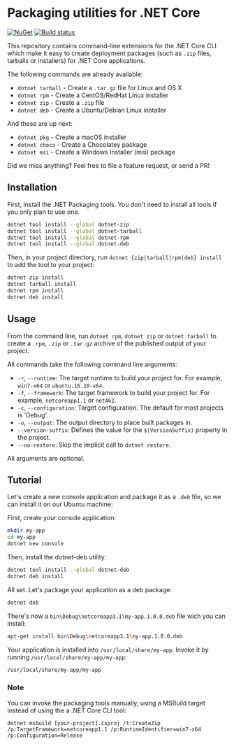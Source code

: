 # Packaging utilities for .NET Core

[![NuGet](https://img.shields.io/nuget/v/Packaging.Targets.svg)](https://www.nuget.org/packages/Packaging.Targets)
[![Build status](https://ci.appveyor.com/api/projects/status/ac3j676f9g8r0g15?svg=true)](https://ci.appveyor.com/project/qmfrederik/dotnet-packaging)

This repository contains command-line extensions for the .NET Core CLI which make it easy to create
deployment packages (such as `.zip` files, tarballs or installers) for .NET Core applications.

The following commands are already available:
* `dotnet tarball` - Create a `.tar.gz` file for Linux and OS X
* `dotnet rpm` - Create a CentOS/RedHat Linux installer
* `dotnet zip` - Create a `.zip` file
* `dotnet deb` - Create a Ubuntu/Debian Linux installer

And these are up next:

* `dotnet pkg` - Create a macOS installer
* `dotnet choco` - Create a Chocolatey package
* `dotnet msi` - Create a Windows Installer (msi) package

Did we miss anything? Feel free to file a feature request, or send a PR!

## Installation

First, install the .NET Packaging tools. You don't need to install all tools if you only plan to use one.

```bash
dotnet tool install --global dotnet-zip
dotnet tool install --global dotnet-tarball
dotnet tool install --global dotnet-rpm
dotnet tool install --global dotnet-deb
```

Then, in your project directory, run `dotnet {zip|tarball|rpm|deb} install` to add the tool to your project:

```bash
dotnet zip install
dotnet tarball install
dotnet rpm install
dotnet deb install
```

## Usage

From the command line, run `dotnet rpm`, `dotnet zip` or `dotnet tarball` to create a `.rpm`, `.zip` or `.tar.gz` archive of the published output of your project.

All commands take the following command line arguments:

* `-r`, `--runtime`: The target runtime to build your project for. For example, `win7-x64` or `ubuntu.16.10-x64`.
* `-f`, `--framework`: The target framework to build your project for. For example, `netcoreapp1.1` or `net462`.
* `-c`, `--configuration`: Target configuration. The default for most projects is 'Debug'.
* `-o`, `--output`: The output directory to place built packages in.
*  `--version-suffix`: Defines the value for the `$(VersionSuffix)` property in the project.
*  `--no-restore`: Skip the implicit call to `dotnet restore`.

All arguments are optional.

## Tutorial

Let's create a new console application and package it as a `.deb` file, so we can install it on our Ubuntu machine:

First, create your console application:

```bash
mkdir my-app
cd my-app
dotnet new console
```

Then, install the dotnet-deb utility:

```bash
dotnet tool install --global dotnet-deb
dotnet deb install
```

All set. Let's package your application as a deb package:

```bash
dotnet deb
```

There's now a `bin\Debug\netcoreapp3.1\my-app.1.0.0.deb` file wich you can install:

```bash
apt-get install bin\Debug\netcoreapp3.1\my-app.1.0.0.deb
```

Your application is installed into `/usr/local/share/my-app`. Invoke it by running `/usr/local/share/my-app/my-app`:

```bash
/usr/local/share/my-app/my-app
```

### Note
You can invoke the packaging tools manually, using a MSBuild target instead of using the a .NET Core CLI tool:

```
dotnet msbuild [your-project].csproj /t:CreateZip /p:TargetFramework=netcoreapp1.1 /p:RuntimeIdentifier=win7-x64 /p:Configuration=Release
```

